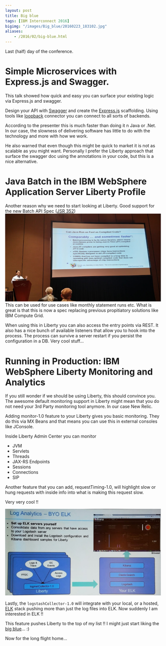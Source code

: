 ```yaml
---
layout: post
title: Big blue
tags: [IBM Interconnect 2016]
bigimg: "/images/Big_blue/20160223_183102.jpg"
aliases:
    - /2016/02/big-blue.html
---
```

Last (half) day of the conference.

# Simple Microservices with Express.js and Swagger.
This talk showed how quick and easy you can surface your existing logic via Express.js and swagger.

Design your API with [Swagger](http://swagger.io/) and create the [Express.js](http://expressjs.com/) scaffolding. Using tools like [loopback](http://loopback.io/) connector you can connect to all sorts of backends.

According to the presenter this is much faster than doing it n Java or .Net. In our case, the slowness of delivering software has little to do with the technology and more with how we work.

He also warned that even though this might be quick to market it is not as scalable as you might want.
Personally I prefer the Liberty approach that surface the swagger doc using the annotations in your code, but this is a nice alternative.

# Java Batch in the IBM WebSphere Application Server Liberty Profile
Another reason why we need to start looking at Liberty. Good support for the new Batch API Spec ([JSR 352](https://jcp.org/aboutJava/communityprocess/final/jsr352/index.html))
![batch](/images/Big_blue/20160225_093544_HDR.jpg)
This can be used for use cases like monthly statement runs etc. What is great is that this is now a spec replacing previous propitiatory solutions like IBM Compute Grid.

When using this in Liberty you can also access the entry points via REST. It also has a nice bunch of available listeners that allow you to hook into the process. The process can survive a server restart if you persist the configuration in a DB. Very cool stuff...

# Running in Production: IBM WebSphere Liberty Monitoring and Analytics
If you still wonder if we should be using Liberty, this should convince you. The awesome default monitoring support in Liberty might mean that you do not need your 3rd Party monitoring tool anymore. In our case New Relic.

Adding monitor-1.0 feature to your Liberty gives you basic monitoring. They do this via MX Beans and that means you can use this in external consoles like JConsole.

Inside Liberty Admin Center you can monitor

* JVM
* Servlets
* Threads
* JAX-RS Endpoints
* Sessions
* Connections
* SIP

Another feature that you can add, requestTiming-1.0, will highlight slow or hung requests with inside info into what is making this request slow.

Very very cool !!

![admin](/images/Big_blue/20160225_110608948.jpg)

Lastly, the `logstashCollector-1.0` will integrate with your local, or a hosted, [ELK](https://www.elastic.co/webinars/introduction-elk-stack) stack pushing more than just the log files into ELK. Now suddenly I am interested in ELK !!

This feature pushes Liberty to the top of my list !! I might just start liking the [big blue](https://en.wikipedia.org/wiki/IBM)... :)

Now for the long flight home...
